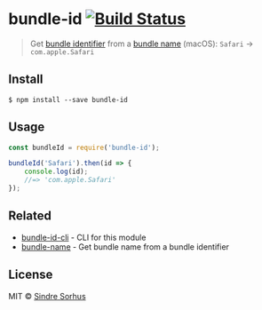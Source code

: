 # bundle-id [![Build Status](https://travis-ci.org/sindresorhus/bundle-id.svg?branch=master)](https://travis-ci.org/sindresorhus/bundle-id)

> Get [bundle identifier](https://developer.apple.com/library/Mac/documentation/General/Reference/InfoPlistKeyReference/Articles/CoreFoundationKeys.html#//apple_ref/doc/plist/info/CFBundleIdentifier) from a [bundle name](https://developer.apple.com/library/Mac/documentation/General/Reference/InfoPlistKeyReference/Articles/CoreFoundationKeys.html#//apple_ref/doc/plist/info/CFBundleName) (macOS): `Safari` → `com.apple.Safari`


## Install

```
$ npm install --save bundle-id
```


## Usage

```js
const bundleId = require('bundle-id');

bundleId('Safari').then(id => {
	console.log(id);
	//=> 'com.apple.Safari'
});
```


## Related

- [bundle-id-cli](https://github.com/sindresorhus/bundle-id-cli) - CLI for this module
- [bundle-name](https://github.com/sindresorhus/bundle-name) - Get bundle name from a bundle identifier


## License

MIT © [Sindre Sorhus](http://sindresorhus.com)

